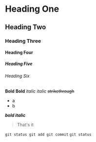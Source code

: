 # Heading One
## Heading Two 
### Heading Three 
#### Heading Four
##### Heading Five
###### Heading Six
**Bold**
__Bold__
*italic*
_italic_
~~strikethrough~~
- a
- b

___bold italic___
> That's it

```git status git add git commit```
`git status`
